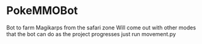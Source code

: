 # PokeMMOBot
Bot to farm Magikarps from the safari zone
Will come out with other modes that the bot can do as the project progresses
just run movement.py 
